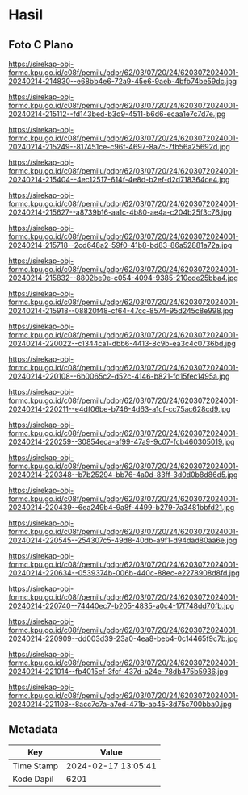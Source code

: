 # Hasil

## Foto C Plano

https://sirekap-obj-formc.kpu.go.id/c08f/pemilu/pdpr/62/03/07/20/24/6203072024001-20240214-214830--e68bb4e6-72a9-45e6-9aeb-4bfb74be59dc.jpg

https://sirekap-obj-formc.kpu.go.id/c08f/pemilu/pdpr/62/03/07/20/24/6203072024001-20240214-215112--fd143bed-b3d9-4511-b6d6-ecaa1e7c7d7e.jpg

https://sirekap-obj-formc.kpu.go.id/c08f/pemilu/pdpr/62/03/07/20/24/6203072024001-20240214-215249--817451ce-c96f-4697-8a7c-7fb56a25692d.jpg

https://sirekap-obj-formc.kpu.go.id/c08f/pemilu/pdpr/62/03/07/20/24/6203072024001-20240214-215404--4ec12517-614f-4e8d-b2ef-d2d718364ce4.jpg

https://sirekap-obj-formc.kpu.go.id/c08f/pemilu/pdpr/62/03/07/20/24/6203072024001-20240214-215627--a8739b16-aa1c-4b80-ae4a-c204b25f3c76.jpg

https://sirekap-obj-formc.kpu.go.id/c08f/pemilu/pdpr/62/03/07/20/24/6203072024001-20240214-215718--2cd648a2-59f0-41b8-bd83-86a52881a72a.jpg

https://sirekap-obj-formc.kpu.go.id/c08f/pemilu/pdpr/62/03/07/20/24/6203072024001-20240214-215832--8802be9e-c054-4094-9385-210cde25bba4.jpg

https://sirekap-obj-formc.kpu.go.id/c08f/pemilu/pdpr/62/03/07/20/24/6203072024001-20240214-215918--08820f48-cf64-47cc-8574-95d245c8e998.jpg

https://sirekap-obj-formc.kpu.go.id/c08f/pemilu/pdpr/62/03/07/20/24/6203072024001-20240214-220022--c1344ca1-dbb6-4413-8c9b-ea3c4c0736bd.jpg

https://sirekap-obj-formc.kpu.go.id/c08f/pemilu/pdpr/62/03/07/20/24/6203072024001-20240214-220108--6b0065c2-d52c-4146-b821-fd15fec1495a.jpg

https://sirekap-obj-formc.kpu.go.id/c08f/pemilu/pdpr/62/03/07/20/24/6203072024001-20240214-220211--e4df06be-b746-4d63-a1cf-cc75ac628cd9.jpg

https://sirekap-obj-formc.kpu.go.id/c08f/pemilu/pdpr/62/03/07/20/24/6203072024001-20240214-220259--30854eca-af99-47a9-9c07-fcb460305019.jpg

https://sirekap-obj-formc.kpu.go.id/c08f/pemilu/pdpr/62/03/07/20/24/6203072024001-20240214-220348--b7b25294-bb76-4a0d-83ff-3d0d0b8d86d5.jpg

https://sirekap-obj-formc.kpu.go.id/c08f/pemilu/pdpr/62/03/07/20/24/6203072024001-20240214-220439--6ea249b4-9a8f-4499-b279-7a3481bbfd21.jpg

https://sirekap-obj-formc.kpu.go.id/c08f/pemilu/pdpr/62/03/07/20/24/6203072024001-20240214-220545--254307c5-49d8-40db-a9f1-d94dad80aa6e.jpg

https://sirekap-obj-formc.kpu.go.id/c08f/pemilu/pdpr/62/03/07/20/24/6203072024001-20240214-220634--0539374b-006b-440c-88ec-e2278908d8fd.jpg

https://sirekap-obj-formc.kpu.go.id/c08f/pemilu/pdpr/62/03/07/20/24/6203072024001-20240214-220740--74440ec7-b205-4835-a0c4-17f748dd70fb.jpg

https://sirekap-obj-formc.kpu.go.id/c08f/pemilu/pdpr/62/03/07/20/24/6203072024001-20240214-220909--dd003d39-23a0-4ea8-beb4-0c14465f9c7b.jpg

https://sirekap-obj-formc.kpu.go.id/c08f/pemilu/pdpr/62/03/07/20/24/6203072024001-20240214-221014--fb4015ef-3fcf-437d-a24e-78db475b5936.jpg

https://sirekap-obj-formc.kpu.go.id/c08f/pemilu/pdpr/62/03/07/20/24/6203072024001-20240214-221108--8acc7c7a-a7ed-471b-ab45-3d75c700bba0.jpg


## Metadata

| Key        | Value               |
| ---------- | ------------------- |
| Time Stamp | 2024-02-17 13:05:41 |
| Kode Dapil | 6201                |




